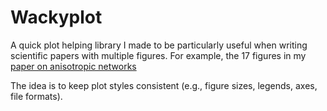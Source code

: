 # Wackyplot

A quick plot helping library I made to be particularly useful when writing scientific papers with multiple figures.
For example, the 17 figures in my [paper on anisotropic networks](https://arxiv.org/pdf/2409.08565)

The idea is to keep plot styles consistent (e.g., figure sizes, legends, axes, file formats).
